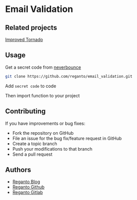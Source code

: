 # Email Validation

## Related projects
[Improved Tornado](https://github.com/reganto/tornado)

## Usage

Get a secret code from [neverbounce](https://neverbounce.com/)

```bash
git clone https://github.com/reganto/email_validation.git
```

Add `secret code` to code

Then import function to your project

## Contributing

If you have improvements or bug fixes:

* Fork the repository on GitHub
* File an issue for the bug fix/feature request in GitHub
* Create a topic branch
* Push your modifications to that branch
* Send a pull request

## Authors

* [Reganto Blog](http://reganto.blog.ir)
* [Reganto Github](https://github.com/reganto)
* [Reganto Gitlab](https://gitlab.com/reganto)
